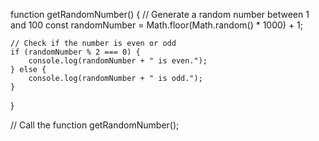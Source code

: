 function getRandomNumber() {
    // Generate a random number between 1 and 100
    const randomNumber = Math.floor(Math.random() * 1000) + 1;
    
    // Check if the number is even or odd
    if (randomNumber % 2 === 0) {
        console.log(randomNumber + " is even.");
    } else {
        console.log(randomNumber + " is odd.");
    }
}

// Call the function
getRandomNumber();

